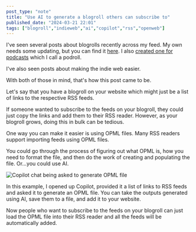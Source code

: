 ```yaml
---
post_type: "note" 
title: "Use AI to generate a blogroll others can subscribe to"
published_date: "2024-03-21 22:01"
tags: ["blogroll","indieweb","ai","copilot","rss","openweb"]
---
```


I've seen several posts about blogrolls recently across my feed. My own needs some updating, but you can find it [here](/collections/blogroll/). I also [created one for podcasts](/collections/podroll/) which I call a podroll. 

I've also seen posts about making the indie web easier. 

With both of those in mind, that's how this post came to be.

Let's say that you have a blogroll on your website which might just be a list of links to the respective RSS feeds. 

If someone wanted to subscribe to the feeds on your blogroll, they could just copy the links and add them to their RSS reader. However, as your blogroll grows, doing this in bulk can be tedious. 

One way you can make it easier is using OPML files. Many RSS readers support importing feeds using OPML files. 

You could go through the process of figuring out what OPML is, how you need to format the file, and then do the work of creating and populating the file. Or...you could use AI. 

![Copilot chat being asked to generate OPML file](https://github.com/lqdev/luisquintanilla.me/assets/11130940/2a24fd44-0ae4-46a1-bd55-68988927a33e)

In this example, I opened up Copilot, provided it a list of links to RSS feeds and asked it to generate an OPML file. You can take the outputs generated using AI, save them to a file, and add it to your website. 

Now people who want to subscribe to the feeds on your blogroll can just load the OPML file into their RSS reader and all the feeds will be automatically added.
